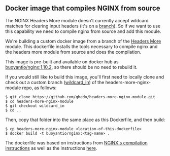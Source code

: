 ## Docker image that compiles NGINX from source

The NGINX Headers More module doesn't currently accept wildcard matches
for clearing input headers (it's on a [branch](https://github.com/ghedo/headers-more-nginx-module.git)).
So if we want to use this
capability we need to compile nginx from source and add this module.

We're building a custom docker image from a branch of the
[Headers More](https://github.com/openresty/headers-more-nginx-module) module.
This dockerfile installs the tools necessary
to compile nginx and the headers more module from source and does the compilation.

This image is pre-built and available on docker hub as
[buoyantio/nginx:1.10.2](https://hub.docker.com/r/buoyantio/nginx/tags/),
so there should be no need to rebuild it.

If you would still like to build this image, you'll first need to locally clone
and check out a custom branch
([wildcard_in](https://github.com/ghedo/headers-more-nginx-module/tree/wildcard_in))
of the headers-more-nginx-module repo, as follows:

```
$ git clone https://github.com/ghedo/headers-more-nginx-module.git
$ cd headers-more-nginx-module
$ git checkout wildcard_in
$ cd ..
```

Then, copy that folder into the same place as this Dockerfile, and then build:
```
$ cp headers-more-nginx-module <location-of-this-dockerfile>
$ docker build -t buoyantio/nginx:<tag-name> .
```

The dockerfile was based on instructions from
[NGINX's compilation instructions](https://www.nginx.com/resources/admin-guide/installing-nginx-open-source/)
 as well as the instructions [here](https://github.com/arut/nginx-rtmp-module/wiki/Getting-started-with-nginx-rtmp).